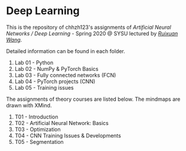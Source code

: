 # Deep Learning

This is the repository of chhzh123's assignments of *Artificial Neural Networks / Deep Learning* - Spring 2020 @ SYSU lectured by [*Ruixuan Wang*](https://www.isee-ai.cn/~wangruixuan/).

Detailed information can be found in each folder.

1. Lab 01 - Python
2. Lab 02 - NumPy & PyTorch Basics
3. Lab 03 - Fully connected networks (FCN)
4. Lab 04 - PyTorch projects (CNN)
5. Lab 05 - Training issues

The assignments of theory courses are listed below. The mindmaps are drawn with XMind.
1. T01 - Introduction
2. T02 - Artificial Neural Network: Basics
3. T03 - Optimization
4. T04 - CNN Training Issues & Developments
5. T05 - Segmentation